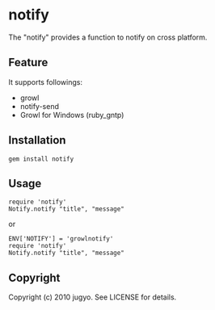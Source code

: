 notify
======

The "notify" provides a function to notify on cross platform.

Feature
---------

It supports followings:

- growl
- notify-send
- Growl for Windows (ruby_gntp)

Installation
---------

    gem install notify

Usage
---------

    require 'notify'
    Notify.notify "title", "message"

or

    ENV['NOTIFY'] = 'growlnotify'
    require 'notify'
    Notify.notify "title", "message"

Copyright
---------

Copyright (c) 2010 jugyo. See LICENSE for details.
